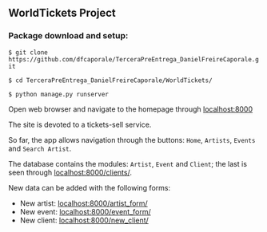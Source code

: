 ## WorldTickets Project

### Package download and setup:

`$ git clone https://github.com/dfcaporale/TerceraPreEntrega_DanielFreireCaporale.git`

`$ cd TerceraPreEntrega_DanielFreireCaporale/WorldTickets/`

`$ python manage.py runserver`

Open web browser and navigate to the homepage through [localhost:8000](http://localhost:8000)

The site is devoted to a tickets-sell service.

So far, the app allows navigation through the buttons: `Home`, `Artists`, `Events` and `Search Artist`.

The database contains the modules: `Artist`, `Event` and `Client`; the last is seen through [localhost:8000/clients/](http://localhost:8000/clients/).

New data can be added with the following forms:
- New artist: [localhost:8000/artist_form/](http://localhost:8000/artist_form/)
- New event: [localhost:8000/event_form/](http://localhost:8000/event_form/)
- New client: [localhost:8000/new_client/](http://localhost:8000/new_client/)


